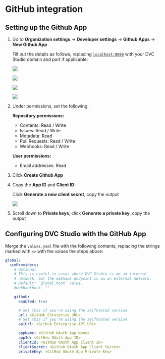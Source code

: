 # GitHub integration

## Setting up the Github App

1. Go to **Organization settings** -> **Developer settings** -> **Github Apps**
   -> **New Github App**

   Fill out the details as follows, replacing
   [`localhost:8080`](http://localhost:8080) with your DVC Studio domain and
   port if applicable:

   ![](/img/studio-selfhosted-github-1.png)

   ![](/img/studio-selfhosted-github-2.png)

   ![](/img/studio-selfhosted-github-3.png)

   ![](/img/studio-selfhosted-github-4.png)

1. Under permissions, set the following:

   **Repository permissions:**

   - Contents: Read / Write
   - Issues: Read / Write
   - Metadata: Read
   - Pull Requests: Read / Write
   - Webhooks: Read / Write

   **User permissions:**

   - Email addresses: Read

1. Click **Create Github App**

1. Copy the **App ID** and **Client ID**

   Click **Generate a new client secret**, copy the output

   ![](/img/studio-selfhosted-github-5.png)

1. Scroll down to **Private keys**, click **Generate a private key**, copy the
   output

## Configuring DVC Studio with the GitHub App

Merge the `values.yaml` file with the following contents, replacing the strings
marked with `<>` with the values the steps above:

```yaml
global:
  scmProviders:
    # Optional
    # This is useful in cases where DVC Studio is on an internal
    # network, but the webhook endpoint is on an external network.
    # Default: `global.host` value.
    #webhookHost: ""

    github:
      enabled: true

      # Set this if you're using the selfhosted version
      url: <GitHub Enterprise URL>
      # Set this if you're using the selfhosted version
      apiUrl: <GitHub Enterprise API URL>

      appName: <GitHub OAuth App Name>
      appId: <GitHub OAuth App ID>
      clientId: <GitHub OAuth App Client ID>
      clientSecret: <GitHub OAuth App Client Secret>
      privateKey: <GitHub OAuth App Private Key>
```
